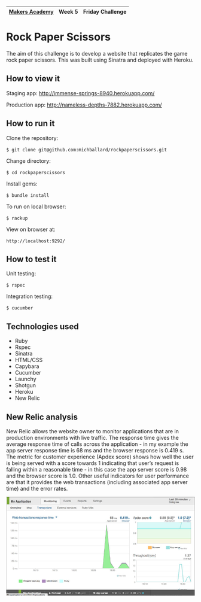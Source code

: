| [Makers Academy](http://www.makersacademy.com) | Week 5 | Friday Challenge |
| ------ | ------ | ------ |

Rock Paper Scissors
===================
The aim of this challenge is to develop a website that replicates the game rock paper scissors. This was built using Sinatra and deployed with Heroku.  

How to view it
--------------
Staging app:
http://immense-springs-8940.herokuapp.com/

Production app:
http://nameless-depths-7882.herokuapp.com/

How to run it
-------------
Clone the repository:
```shell
$ git clone git@github.com:michballard/rockpaperscissors.git
```

Change directory:
```shell
$ cd rockpaperscissors
```

Install gems:
```shell
$ bundle install
```

To run on local browser: 
```shell
$ rackup
```

View on browser at:
```
http://localhost:9292/
```

How to test it
--------------
Unit testing:
```shell
$ rspec
```

Integration testing:
```shell
$ cucumber
```

Technologies used
-----------------
- Ruby
- Rspec
- Sinatra
- HTML/CSS
- Capybara
- Cucumber
- Launchy
- Shotgun
- Heroku
- New Relic

New Relic analysis
------------------
New Relic allows the website owner to monitor applications that are in production environments with live traffic.  The response time gives the average response time of calls across the application - in my example the app server response time is 68 ms and the browser response is 0.419 s.  The metric for customer experience (Apdex score) shows how well the user is being served with a score towards 1 indicating that user’s request is falling within a reasonable time - in this case the app server score is 0.98 and the browser score is 1.0.  Other useful indicators for user performance are that it provides the web transactions (including associated app server time) and the error rates.  

![New Relic Snapshot](https://github.com/michballard/rockpaperscissors/blob/master/images/new_relic_analytics.jpg)
